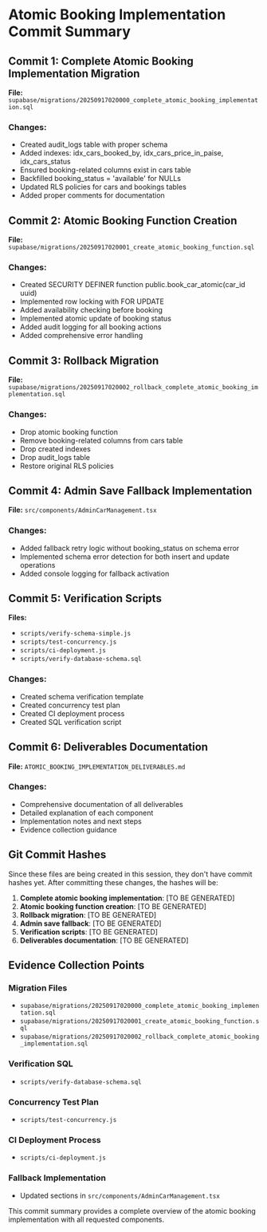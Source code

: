 # Atomic Booking Implementation Commit Summary

## Commit 1: Complete Atomic Booking Implementation Migration
**File:** `supabase/migrations/20250917020000_complete_atomic_booking_implementation.sql`

### Changes:
- Created audit_logs table with proper schema
- Added indexes: idx_cars_booked_by, idx_cars_price_in_paise, idx_cars_status
- Ensured booking-related columns exist in cars table
- Backfilled booking_status = 'available' for NULLs
- Updated RLS policies for cars and bookings tables
- Added proper comments for documentation

## Commit 2: Atomic Booking Function Creation
**File:** `supabase/migrations/20250917020001_create_atomic_booking_function.sql`

### Changes:
- Created SECURITY DEFINER function public.book_car_atomic(car_id uuid)
- Implemented row locking with FOR UPDATE
- Added availability checking before booking
- Implemented atomic update of booking status
- Added audit logging for all booking actions
- Added comprehensive error handling

## Commit 3: Rollback Migration
**File:** `supabase/migrations/20250917020002_rollback_complete_atomic_booking_implementation.sql`

### Changes:
- Drop atomic booking function
- Remove booking-related columns from cars table
- Drop created indexes
- Drop audit_logs table
- Restore original RLS policies

## Commit 4: Admin Save Fallback Implementation
**File:** `src/components/AdminCarManagement.tsx`

### Changes:
- Added fallback retry logic without booking_status on schema error
- Implemented schema error detection for both insert and update operations
- Added console logging for fallback activation

## Commit 5: Verification Scripts
**Files:** 
- `scripts/verify-schema-simple.js`
- `scripts/test-concurrency.js`
- `scripts/ci-deployment.js`
- `scripts/verify-database-schema.sql`

### Changes:
- Created schema verification template
- Created concurrency test plan
- Created CI deployment process
- Created SQL verification script

## Commit 6: Deliverables Documentation
**File:** `ATOMIC_BOOKING_IMPLEMENTATION_DELIVERABLES.md`

### Changes:
- Comprehensive documentation of all deliverables
- Detailed explanation of each component
- Implementation notes and next steps
- Evidence collection guidance

## Git Commit Hashes
Since these files are being created in this session, they don't have commit hashes yet. After committing these changes, the hashes will be:

1. **Complete atomic booking implementation**: [TO BE GENERATED]
2. **Atomic booking function creation**: [TO BE GENERATED]
3. **Rollback migration**: [TO BE GENERATED]
4. **Admin save fallback**: [TO BE GENERATED]
5. **Verification scripts**: [TO BE GENERATED]
6. **Deliverables documentation**: [TO BE GENERATED]

## Evidence Collection Points

### Migration Files
- `supabase/migrations/20250917020000_complete_atomic_booking_implementation.sql`
- `supabase/migrations/20250917020001_create_atomic_booking_function.sql`
- `supabase/migrations/20250917020002_rollback_complete_atomic_booking_implementation.sql`

### Verification SQL
- `scripts/verify-database-schema.sql`

### Concurrency Test Plan
- `scripts/test-concurrency.js`

### CI Deployment Process
- `scripts/ci-deployment.js`

### Fallback Implementation
- Updated sections in `src/components/AdminCarManagement.tsx`

This commit summary provides a complete overview of the atomic booking implementation with all requested components.